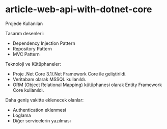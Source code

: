 # article-web-api-with-dotnet-core

Projede Kullanılan 

Tasarım desenleri:
* Dependency Injection Pattern
* Repository Pattern
* MVC Pattern

Teknoloji ve Kütüphaneler:
* Proje .Net Core 3.1/.Net Framework Core ile geliştirildi. 
* Veritabanı olarak MSSQL kullanıldı.
* ORM (Object Relational Mapping) kütüphanesi olarak Entity Framework Core kullanıldı.

 
Daha geniş vakitte eklenecek olanlar:
* Authentication eklenmesi
* Loglama
* Diğer servicelerin yazılması
